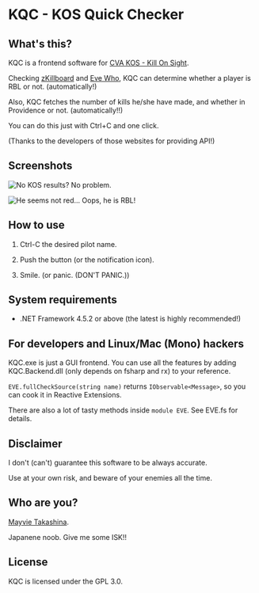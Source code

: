 # KQC - KOS Quick Checker

## What's this?

KQC is a frontend software for [CVA KOS - Kill On Sight](http://kos.cva-eve.org/).

Checking [zKillboard](https://zkillboard.com) and [Eve Who](http://evewho.com), KQC can determine whether a player is RBL or not. (automatically!)

Also, KQC fetches the number of kills he/she have made, and whether in Providence or not. (automatically!!)

You can do this just with Ctrl+C and one click.

(Thanks to the developers of those websites for providing API!)

## Screenshots

![No KOS results? No problem.](http://i.imgur.com/p6y6Amo.png)

![He seems not red... Oops, he is RBL!](http://i.imgur.com/aMWZizp.png)

## How to use

1. Ctrl-C the desired pilot name.

2. Push the button (or the notification icon).

3. Smile. (or panic. (DON'T PANIC.))

## System requirements

* .NET Framework 4.5.2 or above (the latest is highly recommended!)

## For developers and Linux/Mac (Mono) hackers

KQC.exe is just a GUI frontend. You can use all the features by adding KQC.Backend.dll (only depends on fsharp and rx) to your reference.

```EVE.fullCheckSource(string name)``` returns ```IObservable<Message>```, so you can cook it in Reactive Extensions.

There are also a lot of tasty methods inside ```module EVE```. See EVE.fs for details.

## Disclaimer

I don't (can't) guarantee this software to be always accurate.

Use at your own risk, and beware of your enemies all the time.

## Who are you?

[Mayvie Takashina](https://zkillboard.com/character/96773588/).

Japanene noob. Give me some ISK!!

## License

KQC is licensed under the GPL 3.0.
